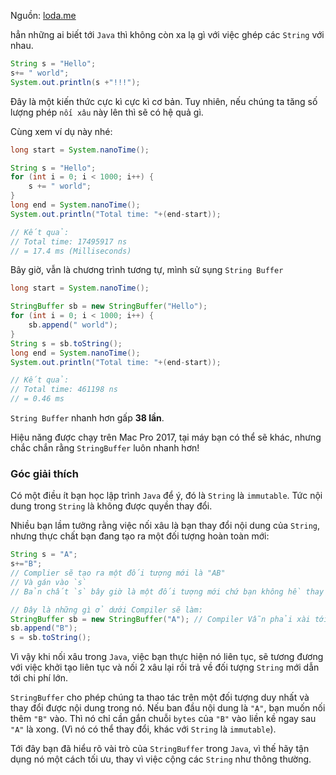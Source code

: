 Nguồn: [loda.me](https://loda.me)

hẳn những ai biết tới `Java` thì không còn xa lạ gì với việc ghép các `String` với nhau.

```java
String s = "Hello";
s+= " world";
System.out.println(s +"!!!");
```

Đây là một kiến thức cực kì cực kì cơ bản. Tuy nhiên, nếu chúng ta tăng số lượng phép `nối xâu` này lên thì sẽ có hệ quả gì.

Cùng xem ví dụ này nhé:

```java
long start = System.nanoTime();

String s = "Hello";
for (int i = 0; i < 1000; i++) {
    s += " world";
}
long end = System.nanoTime();
System.out.println("Total time: "+(end-start));

// Kết quả:
// Total time: 17495917 ns
// = 17.4 ms (Milliseconds)
```

Bây giờ, vẫn là chương trình tương tự, mình sử sụng `String Buffer` 

```java
long start = System.nanoTime();

StringBuffer sb = new StringBuffer("Hello");
for (int i = 0; i < 1000; i++) {
    sb.append(" world");
}
String s = sb.toString();
long end = System.nanoTime();
System.out.println("Total time: "+(end-start));

// Kết quả:
// Total time: 461198 ns
// = 0.46 ms
```

`String Buffer` nhanh hơn gấp **38 lần**.

Hiệu năng được chạy trên Mac Pro 2017, tại máy bạn có thể sẽ khác, nhưng chắc chắn rằng `StringBuffer` luôn nhanh hơn!

### Góc giải thích

Có một điều ít bạn học lập trình `Java` để ý, đó là `String` là `immutable`. Tức nội dung trong `String` là không được quyền thay đổi.

Nhiều bạn lầm tưởng rằng việc nối xâu là bạn thay đổi nội dung của `String`, nhưng thực chất bạn đang tạo ra một đối tượng hoàn toàn mới:

```java
String s = "A";
s+="B";
// Complier sẽ tạo ra một đối tượng mới là "AB"
// Và gán vào `s`
// Bản chất `s` bây giờ là một đối tượng mới chứ bạn không hề thay đổi nội dung ban đầu của `s`.

// Đây là những gì ở dưới Compiler sẽ làm:
StringBuffer sb = new StringBuffer("A"); // Compiler Vẫn phải xài tới StringBuffer
sb.append("B");
s = sb.toString();
```

Vì vậy khi nối xâu trong `Java`, việc bạn thực hiện nó liên tục, sẽ tương đương với việc khởi tạo liên tục và nối 2 xâu lại rồi trả về đối tượng `String` mới dẫn tới chi phí lớn.

`StringBuffer` cho phép chúng ta thao tác trên một đối tượng duy nhất và thay đổi được nội dung trong nó. Nếu ban đầu nội dung là `"A"`, bạn muốn nối thêm `"B"` vào. Thì nó chỉ cần gắn chuỗi `bytes` của `"B"` vào liền kề ngay sau `"A"` là xong. (Vì nó có thể thay đổi, khác với `String` là `immutable`).


Tới đây bạn đã hiểu rõ vài trò của `StringBuffer` trong `Java`, vì thế hãy tận dụng nó một cách tối ưu, thay vì việc cộng các `String` như thông thường.
